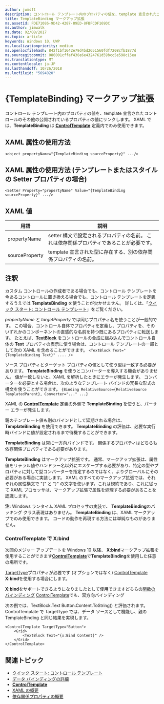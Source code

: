 ```yaml
---
author: jwmsft
description: コントロール テンプレート内のプロパティの値を、template 宣言されたコントロールのその他の公開されているプロパティの値にリンクします。 XAML では、TemplateBinding は ControlTemplate 定義内でのみ使用できます。
title: TemplateBinding マークアップ拡張
ms.assetid: FDE71086-9D42-4287-89ED-8FBFCDF169DC
ms.author: jimwalk
ms.date: 02/08/2017
ms.topic: article
keywords: Windows 10, UWP
ms.localizationpriority: medium
ms.openlocfilehash: 842f1bf1642e79d4bd2651560fdf7208cfb1877d
ms.sourcegitcommit: 086001cffaf436e6e4324761d59bcc5e598c15ea
ms.translationtype: MT
ms.contentlocale: ja-JP
ms.lasthandoff: 10/26/2018
ms.locfileid: "5694020"
---
```

# <a name="templatebinding-markup-extension"></a>{TemplateBinding} マークアップ拡張


コントロール テンプレート内のプロパティの値を、template 宣言されたコントロールのその他の公開されているプロパティの値にリンクします。 XAML では、**TemplateBinding** は [**ControlTemplate**](https://msdn.microsoft.com/library/windows/apps/br209391) 定義内でのみ使用できます。

## <a name="xaml-attribute-usage"></a>XAML 属性の使用方法

``` syntax
<object propertyName="{TemplateBinding sourceProperty}" .../>
```

## <a name="xaml-attribute-usage-for-setter-property-in-template-or-style"></a>XAML 属性の使用方法 (テンプレートまたはスタイルの Setter プロパティの場合)

``` syntax
<Setter Property="propertyName" Value="{TemplateBinding sourceProperty}" .../>
```

## <a name="xaml-values"></a>XAML 値

| 用語 | 説明 |
|------|-------------|
| propertyName | setter 構文で設定されるプロパティの名前。 これは依存関係プロパティであることが必要です。 |
| sourceProperty | template 宣言された型に存在する、別の依存関係プロパティの名前。 |

## <a name="remarks"></a>注釈

カスタム コントロールの作成者である場合でも、コントロール テンプレートを今あるコントロールに置き換える場合でも、コントロール テンプレートを定義するうえでは **TemplateBinding** を使うことが欠かせません。 詳しくは、「[クイック スタート: コントロール テンプレート](https://msdn.microsoft.com/library/windows/apps/xaml/hh465374)」をご覧ください。

*propertyName* と *targetProperty* では同じプロパティ名を使うことが一般的です。 この場合、コントロール自体でプロパティを定義し、プロパティを、そのいずれかのコンポーネントの直感的な名前を持つ既にあるプロパティに転送します。 たとえば、[**TextBlock**](https://msdn.microsoft.com/library/windows/apps/br209652) をコントロールの合成に組み込んでコントロール自体の **Text** プロパティの表示に使う場合は、コントロール テンプレートの一部として次の XAML を含めることができます。 `<TextBlock Text="{TemplateBinding Text}" .... />`

ソース プロパティとターゲット プロパティの値として使う型は一致する必要があります。 **TemplateBinding** を使うとコンバーターを導入する機会がありません。 値が一致しないと、XAML を解析したときにエラーが発生します。 コンバーターを必要とする場合は、次のようなテンプレート バインドの冗長な形式の構文を使うことができます。 `{Binding RelativeSource={RelativeSource TemplatedParent}, Converter="..." ...}`

XAML の [**ControlTemplate**](https://msdn.microsoft.com/library/windows/apps/br209391) 定義の外側で **TemplateBinding** を使うと、パーサー エラーが発生します。

親のテンプレート値も別のバインドとして延期される場合は、**TemplateBinding** を使用できます。 **TemplateBinding** の評価は、必要な実行時バインドに値が設定されるまで待機することができます。

**TemplateBinding** は常に一方向バインドです。 関係するプロパティはどちらも依存関係プロパティである必要があります。

**TemplateBinding** はマークアップ拡張です。 通常、マークアップ拡張は、属性値をリテラル値やハンドラー名以外にエスケープする必要があり、特定の型やプロパティに対して型コンバーターを指定するのではなく、よりグローバルにその必要がある場合に実装します。 XAML のすべてのマークアップ拡張では、それぞれの属性構文で "{" と "}" の文字を使います。これは規約であり、これに従って XAML プロセッサは、マークアップ拡張で属性を処理する必要があることを認識します。

**注:** Windows ランタイム XAML プロセッサの実装で、 **TemplateBinding**のバッキング クラス表現はありません。 **TemplateBinding** は、XAML マークアップでのみ使用できます。 コードの動作を再現する方法には単純なものがありません。

### <a name="xbind-in-controltemplate"></a>ControlTemplate で X:bind

次回のメジャー アップデートを Windows 10 以降、 **X:bind**マークアップ拡張を使用することができます[**ControlTemplate**](https://msdn.microsoft.com/library/windows/apps/br209391)で**TemplateBinding**を使用した任意の場所です。 

[TargetType](https://docs.microsoft.com/uwp/api/windows.ui.xaml.controls.controltemplate.targettype#Windows_UI_Xaml_Controls_ControlTemplate_TargetType)プロパティが必要です (オプションではなく) [ControlTemplate](https://msdn.microsoft.com/library/windows/apps/br209391) **X:bind**を使用する場合にします。

**X:bind**をサポートできるようになりましたとして使用できますどちらの[関数のバインディング](../data-binding/function-bindings.md) [ControlTemplate](https://msdn.microsoft.com/library/windows/apps/br209391)でも、双方向バインディング

次の例では、TextBlock.Text Button.Content.ToString() と評価されます。 ControlTemplate で TargetType では、データ ソースとして機能し、親の TemplateBinding と同じ結果を実現します。

```xaml
<ControlTemplate TargetType="Button">
    <Grid>
        <TextBlock Text="{x:Bind Content}" />
    </Grid>
</ControlTemplate>
```

## <a name="related-topics"></a>関連トピック

* [クイック スタート: コントロール テンプレート](https://msdn.microsoft.com/library/windows/apps/xaml/hh465374)
* [データ バインディングの詳細](https://msdn.microsoft.com/library/windows/apps/mt210946)
* [**ControlTemplate**](https://msdn.microsoft.com/library/windows/apps/br209391)
* [XAML の概要](xaml-overview.md)
* [依存関係プロパティの概要](dependency-properties-overview.md)
 

